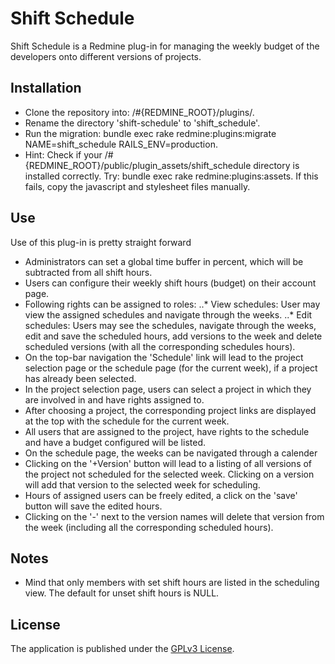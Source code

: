 # Shift Schedule
Shift Schedule is a Redmine plug-in for managing the weekly budget of the developers onto different versions of projects.

## Installation
- Clone the repository into: /#{REDMINE_ROOT}/plugins/.
- Rename the directory 'shift-schedule' to 'shift_schedule'.
- Run the migration: bundle exec rake redmine:plugins:migrate NAME=shift_schedule RAILS_ENV=production.
- Hint: Check if your /#{REDMINE_ROOT}/public/plugin_assets/shift_schedule directory is installed correctly.
Try: bundle exec rake redmine:plugins:assets. If this fails, copy the javascript and stylesheet files manually.

## Use
Use of this plug-in is pretty straight forward

- Administrators can set a global time buffer in percent, which will be subtracted from all shift hours.
- Users can configure their weekly shift hours (budget) on their account page.
- Following rights can be assigned to roles:
..* View schedules:
User may view the assigned schedules and navigate through the weeks.
..* Edit schedules:
Users may see the schedules, navigate through the weeks, edit and save the scheduled hours,
add versions to the week and delete scheduled versions (with all the corresponding schedules hours).
- On the top-bar navigation the 'Schedule' link will lead to the project selection page or the schedule page (for the current week),
if a project has already been selected.
- In the project selection page, users can select a project in which they are involved in and have rights assigned to.
- After choosing a project, the corresponding project links are displayed at the top with the schedule for the current week.
- All users that are assigned to the project, have rights to the schedule and have a budget configured will be listed.
- On the schedule page, the weeks can be navigated through a calender
- Clicking on the '+Version' button will lead to a listing of all versions of the project not scheduled for the selected week.
Clicking on a version will add that version to the selected week for scheduling.
- Hours of assigned users can be freely edited, a click on the 'save' button will save the edited hours.
- Clicking on the '-' next to the version names will delete that version from the week (including all the corresponding scheduled hours).

## Notes
- Mind that only members with set shift hours are listed in the scheduling view. The default for unset shift hours is NULL.

## License
The application is published under the [GPLv3 License](https://www.gnu.org/licenses/gpl-3.0.html).
